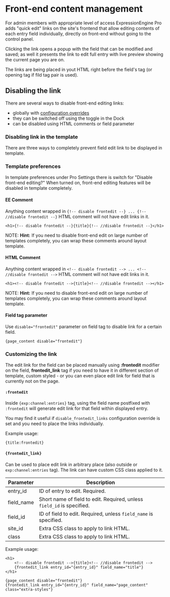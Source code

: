 <!--
    This source file is part of the open source project
    ExpressionEngine User Guide (https://github.com/ExpressionEngine/ExpressionEngine-User-Guide)

    @link      https://expressionengine.com/
    @copyright Copyright (c) 2003-2021, Packet Tide, LLC (https://packettide.com)
    @license   https://expressionengine.com/license Licensed under Apache License, Version 2.0
-->

# Front-end content management

For admin members with appropriate level of access ExpressionEngine Pro adds "quick edit" links on the site's frontend that allow editing contents of each entry field individually, directly on front-end without going to the control panel.

Clicking the link opens a popup with the field that can be modified and saved; as well it presents the link to edit full entry with live preview showing the current page you are on.

The links are being placed in yout HTML right before the field's tag (or opening tag if fild tag pair is used).

## Disabling the link

There are several ways to disable front-end editing links:
 - globally with [configuration overrides](pro/configuration.md#disable_frontedit)
 - they can be switched off using the toggle in the Dock
 - can be disabled using HTML comments or field parameter

### Disabling link in the template

There are three ways to completely prevent field edit link to be displayed in template.

### Template preferences

In template preferences under Pro Settings there is switch for "Disable front-end editing?"
When turned on, front-end editing features will be disabled in template completely.

#### EE Comment

Anything content wrapped in `{!-- disable frontedit --} ... {!-- //disable frontedit --}` HTML comment will not have edit links in it.

    <h1>{!-- disable frontedit --}{title}{!-- //disable frontedit --}</h1>

NOTE: **Hint:** If you need to disable front-end edit on large number of templates completely, you can wrap these comments around layout template.


#### HTML Comment

Anything content wrapped in `<!-- disable frontedit --> ... <!-- //disable frontedit -->` HTML comment will not have edit links in it.

    <h1><!-- disable frontedit -->{title}<!-- //disable frontedit --></h1>

NOTE: **Hint:** If you need to disable front-end edit on large number of templates completely, you can wrap these comments around layout template.

#### Field tag parameter
Use `disable="frontedit"` parameter on field tag to disable link for a certain field.

    {page_content disable="frontedit"}

### Customizing the link

The edit link for the field can be placed manually using **:frontedit** modifier on the field, **frontedit_link** tag if you need to have it in different section of template, custom styled - or you can even place edit link for field that is currently not on the page.

#### `:frontedit`

Inside `{exp:channel:entries}` tag, using the field name postfixed with `:frontedit` will generate edit link for that field within displayed entry.

You may find it useful if `disable_frontedit_links` configuration override is set and you need to place the links individually.

Example usage:

    {title:frontedit}

#### `{frontedit_link}`

Can be used to place edit link in arbitrary place (also outside or `exp:channel:entries` tag). The link can have custom CSS class applied to it.

| Parameter  | Description |
| ---------- | ----------- |
| entry_id   | ID of entry to edit. Required. |
| field_name | Short name of field to edit. Required, unless `field_id` is specified. |
| field_id   | ID of field to edit. Required, unless `field_name` is specified. |
| site_id    | Extra CSS class to apply to link HTML. |
| class      | Extra CSS class to apply to link HTML. |

Example usage:

    <h1>
        <!-- disable frontedit -->{title}<!-- //disable frontedit -->
        {frontedit_link entry_id="{entry_id}" field_name="title"}
    </h1>

    {page_content disable="frontedit"}
    {frontedit_link entry_id="{entry_id}" field_name="page_content" class="extra-styles"}
